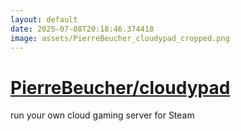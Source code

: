 ```yaml
---
layout: default
date: 2025-07-08T20:18:46.374418
image: assets/PierreBeucher_cloudypad_cropped.png
---
```


# [PierreBeucher/cloudypad](https://github.com/PierreBeucher/cloudypad)

run your own cloud gaming server for Steam

